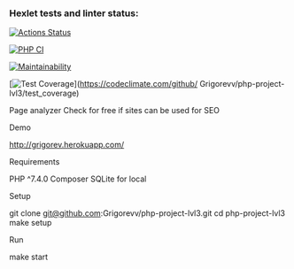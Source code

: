 ### Hexlet tests and linter status:
[![Actions Status](https://github.com/Grigorevv/php-project-lvl3/workflows/hexlet-check/badge.svg)](https://github.com/Grigorevv/php-project-lvl3/actions)

[![PHP CI](https://github.com/Grigorevv/php-project-lvl3/actions/workflows/workflow.yml/badge.svg)](https://github.com/Grigorevv/php-project-lvl3/actions/workflows/workflow.yml)

[![Maintainability](https://api.codeclimate.com/v1/badges/7d615f8c4d7c64a7b57c/maintainability)](https://codeclimate.com/github/Grigorevv/php-project-lvl3/maintainability)

[![Test Coverage](https://api.codeclimate.com/v1/badges/7d615f8c4d7c64a7b57c/test_coverage)](https://codeclimate.com/github/
Grigorevv/php-project-lvl3/test_coverage)

Page analyzer
Check for free if sites can be used for SEO

Demo

http://grigorev.herokuapp.com/


Requirements

PHP ^7.4.0
Composer
SQLite for local

Setup

git clone git@github.com:Grigorevv/php-project-lvl3.git
cd php-project-lvl3
make setup

Run

make start